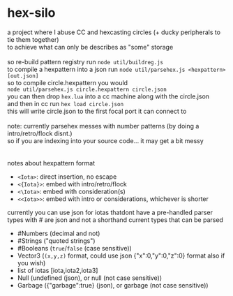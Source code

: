 # hex-silo
a project where I abuse CC and hexcasting circles (+ ducky peripherals to tie them together)<br>
to achieve what can only be describes as "some" storage<br>
<br>
so re-build pattern registry run `node util/buildreg.js`<br>
to compile a hexpattern into a json run `node util/parsehex.js <hexpattern> [out.json]`<br>
so to compile circle.hexpattern you would<br>
`node util/parsehex.js circle.hexpattern circle.json`<br>
you can then drop `hex.lua` into a cc machine along with the circle.json<br>
and then in cc run `hex load circle.json`<br>
this will write circle.json to the first focal port it can connect to<br>
<br>
note: currently parsehex messes with number patterns (by doing a intro/retro/flock disnt.)<br>
so if you are indexing into your source code... it may get a bit messy<br>
<br><br>
notes about hexpattern format<br>
* `<Iota>`: direct insertion, no escape<br>
* `<{Iota}>`: embed with intro/retro/flock<br>
* `<\Iota>`: embed with consideration(s)<br>
* `<<Iota>>`: embed with intro or considerations, whichever is shorter<br>

currently you can use json for iotas thatdont have a pre-handled parser<br>
types with # are json and not a shorthand
current types that can be parsed<br>
* #Numbers (decimal and not)
* #Strings ("quoted strings")
* #Booleans (`true`/`false` (case sensitive))
* Vector3 (`(x,y,z)` format, could use json {"x":0,"y":0,"z":0} format also if you wish)
* list of iotas [iota,iota2,iota3]
* Null (undefined (json), or null (not case sensitive))
* Garbage ({"garbage":true} (json), or garbage (not case sensitive))